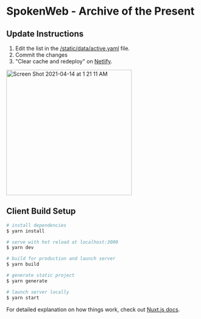 # SpokenWeb - Archive of the Present

## Update Instructions

1. Edit the list in the [/static/data/active.yaml](https://github.com/spokenwebsites/archiveofthepresent-nuxt/edit/main/static/data/active.yaml) file.
2. Commit the changes
3. "Clear cache and redeploy" on [Netlify](https://app.netlify.com/sites/archiveofthepresent/deploys).
<img width="329" alt="Screen Shot 2021-04-14 at 1 21 11 AM" src="https://user-images.githubusercontent.com/3204331/114678070-bdaf4900-9cbf-11eb-979a-8ec406da4856.png">


## Client Build Setup

```bash
# install dependencies
$ yarn install

# serve with hot reload at localhost:3000
$ yarn dev

# build for production and launch server
$ yarn build

# generate static project
$ yarn generate

# launch server locally
$ yarn start

```

For detailed explanation on how things work, check out [Nuxt.js docs](https://nuxtjs.org).
